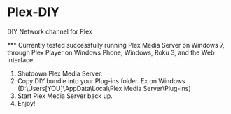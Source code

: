Plex-DIY
========

DIY Network channel for Plex

*** Currently tested successfully running Plex Media Server on Windows 7, through Plex Player on Windows Phone, Windows, Roku 3, and the Web interface.  

1.  Shutdown Plex Media Server.
2.  Copy DIY.bundle into your Plug-ins folder.  Ex on Windows (D:\Users\[YOU]\AppData\Local\Plex Media Server\Plug-ins)
3.  Start Plex Media Server back up.
4.  Enjoy!
